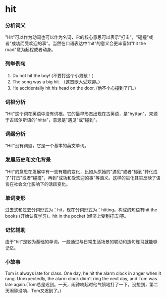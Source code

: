 # hit

### 分析词义

  

"Hit"可以作为动词也可以作为名词，它的核心意思可以表示"打击"，"碰撞"或者"成功而受欢迎的事"。当然在口语表达中"hit"的意义会更丰富如"hit the road"意为起程或者动身。

  

### 列举例句

  

1.  Do not hit the boy! (不要打这个小男孩！)
2.  The song was a big hit. （这首歌大受欢迎。）
3.  He accidentally hit his head on the door. (他不小心撞到了门。)

  

### 词根分析

  

"Hit"这个词在英语中没有词根。它的最早形态出现在古英语，是"hyttan"，来源于古诺尔斯语的"hitta"，意思是"遇见"或"碰到"。

  

### 词缀分析

  

"Hit"没有词缀，它是一个基本的英文单词。

  

### 发展历史和文化背景

  

"Hit"的意思在发展中有一些有趣的变化，比如从原始的"遇见"或者"碰到"转化成了"打击"或者"碰撞"，再到"成功和受欢迎的事"等涵义。这样的进化其实反映了语言在社会文化影响下的活跃变化。

  

### 单词变形

  

过去式和过去分词形式为：hit，现在分词形式为：hitting。构成的短语有hit the books (开始认真学习)、hit in the pocket (经济上受到打击)等。

  

### 记忆辅助

  

由于"hit"是较为基础的单词，一般通过与日常生活场景的联动和造句练习就能够记忆。

  

### 小故事

  

Tom is always late for class. One day, he hit the alarm clock in anger when it rang. Unexpectedly, the alarm clock didn't ring the next day, and Tom was late again.(Tom总是迟到。一天，闹钟响起时他气愤地打了一下。没想到，第二天闹钟没响，Tom又迟到了。)

